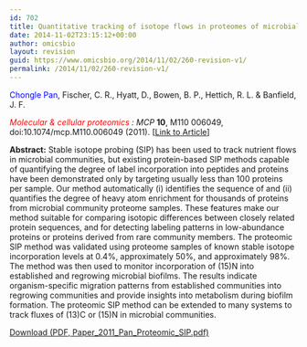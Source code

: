 ```yaml
---
id: 702
title: Quantitative tracking of isotope flows in proteomes of microbial communities
date: 2014-11-02T23:15:12+00:00
author: omicsbio
layout: revision
guid: https://www.omicsbio.org/2014/11/02/260-revision-v1/
permalink: /2014/11/02/260-revision-v1/
---
```

<span style="color: #0000ff;">Chongle Pan</span>, Fischer, C. R., Hyatt, D., Bowen, B. P., Hettich, R. L. & Banfield, J. F.

_<span style="color: #ff0000;">Molecular & cellular proteomics</span> : MCP_ **10**, M110 006049, doi:10.1074/mcp.M110.006049 (2011). [[Link to Article](http://www.mcponline.org/content/10/4/M110.006049.long)]

<!--more-->

**Abstract:** Stable isotope probing (SIP) has been used to track nutrient flows in microbial communities, but existing protein-based SIP methods capable of quantifying the degree of label incorporation into peptides and proteins have been demonstrated only by targeting usually less than 100 proteins per sample. Our method automatically (i) identifies the sequence of and (ii) quantifies the degree of heavy atom enrichment for thousands of proteins from microbial community proteome samples. These features make our method suitable for comparing isotopic differences between closely related protein sequences, and for detecting labeling patterns in low-abundance proteins or proteins derived from rare community members. The proteomic SIP method was validated using proteome samples of known stable isotope incorporation levels at 0.4%, approximately 50%, and approximately 98%. The method was then used to monitor incorporation of (15)N into established and regrowing microbial biofilms. The results indicate organism-specific migration patterns from established communities into regrowing communities and provide insights into metabolism during biofilm formation. The proteomic SIP method can be extended to many systems to track fluxes of (13)C or (15)N in microbial communities.

<p class="gde-text">
  <a href="https://www.omicsbio.org/wp-content/uploads/2011/04/Paper_2011_Pan_Proteomic_SIP.pdf" class="gde-link" onClick="_gaq.push(['_trackEvent', 'Google Doc Embedder', 'Download', this.href]);">Download (PDF, Paper_2011_Pan_Proteomic_SIP.pdf)</a>
</p>